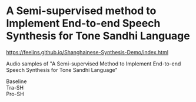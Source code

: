 # A Semi-supervised method to Implement End-to-end Speech Synthesis for Tone Sandhi Language  

https://feelins.github.io/Shanghainese-Synthesis-Demo/index.html  

Audio samples of "A Semi-supervised Method to Implement End-to-end Speech Synthesis for Tone Sandhi Language"  

Baseline  
Tra-SH  
Pro-SH  
